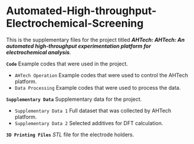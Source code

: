 # Automated-High-throughput-Electrochemical-Screening

This is the supplementary files for the project titled ***AHTech: AHTech: An automated high-throughput experimentation platform for electrochemical analysis***. 

**`Code`** Example codes that were used in the project.

- `AHTech Operation` Example codes that were used to control the AHTech platform.
- `Data Processing` Example codes that were used to process the data.

**`Supplementary Data`** Supplementary data for the project.

- `Supplementary Data 1` Full dataset that was collected by AHTech platform.
- `Supplementary Data 2` Selected additives for DFT calculation.

**`3D Printing Files`** *STL* file for the electrode holders.

